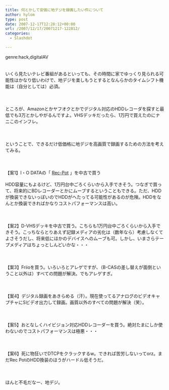 ```yaml
---
title: 何とかして安価に地デジを録画したい件について
author: hylom
type: post
date: 2007-12-17T12:28:12+00:00
url: /2007/12/17/20071217-122812/
categories:
  - Slashdot

---
```

genre:hack&#44;digitalAV  
</br>   
いくら見たいテレビ番組があるといっても、その時間に家でゆっくり見られる可能性はかなり低いわけで、地デジを楽しもうとするとなんらかのタイムシフト機能は（自分としては）必須。</br>  
</br>   
ところが、Amazonとかヤフオクとかでデジタル対応のHDDレコーダを探すと最低でも3万とかしやがるんですよ。VHSデッキだったら、1万円で買えたのにナニこのインフレ。</br>  
</br>   
ということで、できるだけ低価格に地デジを高画質で録画するための方法を考えてみる。</br>  
</br>   
【案1】I・O DATAの「   [Rec-Pot][1] 」を中古で買う</br>   
HDD容量にもよるけど、1万円台中ごろくらいから入手できそう。つなぎで買って、将来的にBDレコーダーとかにムーブするということもできる。ただ、HDDが換装できないっぽいのでHDDがへたってる可能性があるのが危険。HDDをなんとか換装できればかなりコストパフォーマンスは高い。</br>  
</br>   
【案2】D-VHSデッキを中古で買う。こちらも1万円台中ごろくらいから入手できそう。こっちならとりあえず記録メディアの劣化は（数年なら）考慮しなくてよさそうだし、将来低にほかのデバイスへのムーブも可。しかし、いまさらテープメディアはちょっとしんどいかな・・・</br>  
</br>   
【案3】Friioを買う。いろいろとアレゲですが、（B-CASの差し替えが面倒ということ以外は）すべての問題が解決。でもアレゲすぎ。</br>  
</br>   
【案4】デジタル録画をあきらめる（汗）。現在使ってるアナログのビデオキャプチャにSビデオ出力して録画。画質以外のすべての問題が解決（笑）。</br>  
</br>   
【案5】おとなしくハイビジョン対応HDDレコーダーを買う。絶対たまにしか使わないのでコストパフォーマンスは極悪・・・</br>  
</br>   
【案6】死に物狂いでDTCPをクラックするw。できれば苦労しないってorz。まだRec PotのHDD換装のほうがハードル低そうだ。</br>  
</br>   
ほんと不毛だなー、地デジ。</br>  
</br>  
</br>

 [1]: http://www.iodata.jp/prod/multimedia/hd-rec/2006/hvr-hdr/index.htm